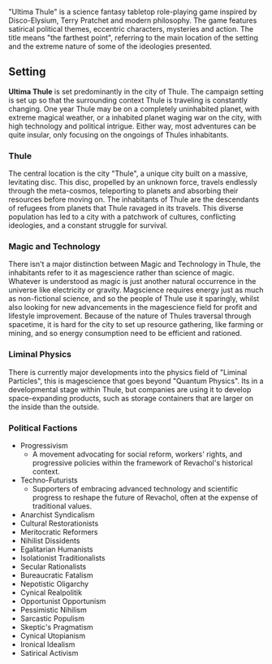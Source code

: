 "Ultima Thule" is a science fantasy tabletop role-playing game inspired by Disco-Elysium, Terry Pratchet and modern philosophy. The game features satirical political themes, eccentric characters, mysteries and action. The title means "the farthest point", referring to the main location of the setting and the extreme nature of some of the ideologies presented.

## Setting
**Ultima Thule** is set predominantly in the city of Thule. The campaign setting is set up so that the surrounding context Thule is traveling is constantly changing. One year Thule may be on a completely uninhabited planet, with extreme magical weather, or a inhabited planet waging war on the city, with high technology and political intrigue. Either way, most adventures can be quite insular, only focusing on the ongoings of Thules inhabitants.
### Thule
The central location is the city "Thule", a unique city built on a massive, levitating disc. This disc, propelled by an unknown force, travels endlessly through the meta-cosmos, teleporting to planets and absorbing their resources before moving on. The inhabitants of Thule are the descendants of refugees from planets that Thule ravaged in its travels. This diverse population has led to a city with a patchwork of cultures, conflicting ideologies, and a constant struggle for survival.

### Magic and Technology
There isn't a major distinction between Magic and Technology in Thule, the inhabitants refer to it as magescience rather than science of magic. Whatever is understood as magic is just another natural occurrence in the universe like electricity or gravity. Magscience requires energy just as much as non-fictional science, and so the people of Thule use it sparingly, whilst also looking for new advancements in the magescience field for profit and lifestyle improvement.
Because of the nature of Thules traversal through spacetime, it is hard for the city to set up resource gathering, like farming or mining, and so energy consumption need to be efficient and rationed.
### Liminal Physics
There is currently major developments into the physics field of "Liminal Particles", this is magescience that goes beyond "Quantum Physics". Its in a developmental stage within Thule, but companies are using it to develop space-expanding products, such as storage containers that are larger on the inside than the outside.


### Political Factions

- Progressivism
	- A movement advocating for social reform, workers' rights, and progressive policies within the framework of Revachol's historical context.
- Techno-Futurists
	- Supporters of embracing advanced technology and scientific progress to reshape the future of Revachol, often at the expense of traditional values.
- Anarchist Syndicalism
- Cultural Restorationists
- Meritocratic Reformers
- Nihilist Dissidents
- Egalitarian Humanists
- Isolationist Traditionalists
- Secular Rationalists
- Bureaucratic Fatalism
- Nepotistic Oligarchy
- Cynical Realpolitik
- Opportunist Opportunism
- Pessimistic Nihilism
- Sarcastic Populism
- Skeptic's Pragmatism
- Cynical Utopianism
- Ironical Idealism
- Satirical Activism